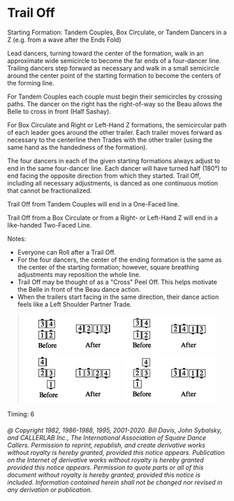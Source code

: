 
# Trail Off

Starting Formation: Tandem Couples, Box Circulate, or Tandem Dancers in a Z (e.g. from a wave after
the Ends Fold)

Lead dancers, turning toward the center of the formation, walk in an approximate wide semicircle to
become the far ends of a four-dancer line. Trailing dancers step forward as necessary and walk in a
small semicircle around the center point of the starting formation to become the centers of the forming
line.

For Tandem Couples each couple must begin their semicircles by crossing paths. The dancer on the
right has the right-of-way so the Beau allows the Belle to cross in front (Half Sashay).

For Box Circulate and Right or Left-Hand Z formations, the semicircular path of each leader goes
around the other trailer. Each trailer moves forward as necessary to the centerline then Trades with
the other trailer (using the same hand as the handedness of the formation).

The four dancers in each of the given starting formations always adjust to end in the same four-dancer
line. Each dancer will have turned half (180°) to end facing the opposite direction from which
they started. Trail Off, including all necessary adjustments, is danced as one continuous motion that
cannot be fractionalized.

Trail Off from Tandem Couples will end in a One-Faced line.

Trail Off from a Box Circulate or from a Right- or Left-Hand Z will end in a like-handed Two-Faced
Line.

Notes:

- Everyone can Roll after a Trail Off.
- For the four dancers, the center of the ending formation is the same as the center of the starting
formation; however, square breathing adjustments may reposition the whole line.
- Trail Off may be thought of as a "Cross" Peel Off. This helps motivate the Belle in front of the Beau
dance action.
- When the trailers start facing in the same direction, their dance action feels like a Left Shoulder
Partner Trade.


> 
> ![alt](trail_off_1a.png)
> ![alt](trail_off_1b.png)  
> ![alt](trail_off_1c.png)
> ![alt](trail_off_1d.png)
> 

Timing: 6

###### @ Copyright 1982, 1986-1988, 1995, 2001-2020. Bill Davis, John Sybalsky, and CALLERLAB Inc., The International Association of Square Dance Callers. Permission to reprint, republish, and create derivative works without royalty is hereby granted, provided this notice appears. Publication on the Internet of derivative works without royalty is hereby granted provided this notice appears. Permission to quote parts or all of this document without royalty is hereby granted, provided this notice is included. Information contained herein shall not be changed nor revised in any derivation or publication.

